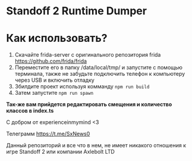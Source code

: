 # Standoff 2 Runtime Dumper

# Как использовать?

1. Скачайте frida-server с оригинального репозитория frida https://github.com/frida/frida
2. Переместите его в папку /data/local/tmp/ и запустите с помощью терминала, также не забудьте
 подключить телефон к компьютеру через USB и включить отладку
3. Збилдите проект используя комманду <code>npm run build</code>
4. Затем запустите <code>npm run spawn</code>

<b>Так-же вам прийдется редактировать смещения и количество классов в index.ts</b>

С добром от experienceinmymind <3

Телеграмм https://t.me/SxNews0

Данный репозиторий и все что в нем, не имеет никакого отношения к игре Standoff 2 или компании Axlebolt LTD
